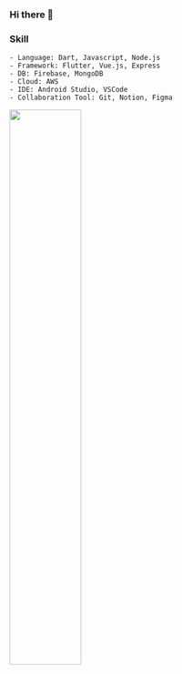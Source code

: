 ### Hi there 👋

### Skill
    - Language: Dart, Javascript, Node.js
    - Framework: Flutter, Vue.js, Express
    - DB: Firebase, MongoDB
    - Cloud: AWS
    - IDE: Android Studio, VSCode
    - Collaboration Tool: Git, Notion, Figma

<a href="https://www.codewars.com/users/MinJaehyun">
  <img src="https://github.r2v.ch/codewars?user=MinJaehyun&top_languages=true&hide_clan=true" width="50%"/>
</a>
